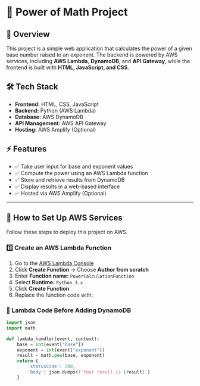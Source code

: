 # 📌 Power of Math Project

## 🎯 Overview
This project is a simple web application that calculates the power of a given base number raised to an exponent. The backend is powered by AWS services, including **AWS Lambda**, **DynamoDB**, and **API Gateway**, while the frontend is built with **HTML, JavaScript, and CSS**.

## 🛠️ Tech Stack
- **Frontend:** HTML, CSS, JavaScript
- **Backend:** Python (AWS Lambda)
- **Database:** AWS DynamoDB
- **API Management:** AWS API Gateway
- **Hosting:** AWS Amplify (Optional)

## ⚡ Features
- ✅ Take user input for base and exponent values  
- ✅ Compute the power using an AWS Lambda function  
- ✅ Store and retrieve results from DynamoDB  
- ✅ Display results in a web-based interface  
- ✅ Hosted via AWS Amplify (Optional)  

---

## 🚀 How to Set Up AWS Services
Follow these steps to deploy this project on AWS.

### **1️⃣ Create an AWS Lambda Function**
1. Go to the [AWS Lambda Console](https://console.aws.amazon.com/lambda/)
2. Click **Create Function** → Choose **Author from scratch**
3. Enter **Function name:** `PowerCalculationFunction`
4. Select **Runtime:** `Python 3.x`
5. Click **Create Function**
6. Replace the function code with:

### **🔹 Lambda Code Before Adding DynamoDB**
```python
import json
import math

def lambda_handler(event, context):
    base = int(event["base"])
    exponent = int(event["exponent"])
    result = math.pow(base, exponent)
    return {
        'statusCode': 200,
        'body': json.dumps(f'Your result is {result}')
    }
